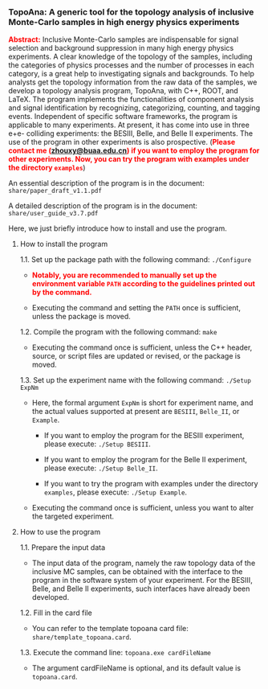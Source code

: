 ### TopoAna: A generic tool for the topology analysis of inclusive Monte-Carlo samples in high energy physics experiments

<font color="red">**Abstract:**</font> Inclusive Monte-Carlo samples are indispensable for signal selection and background suppression in many high energy physics experiments. A clear knowledge of the topology of the samples, including the categories of physics processes and the number of processes in each category, is a great help to investigating signals and backgrounds. To help analysts get the topology information from the raw data of the samples, we develop a topology analysis program, TopoAna, with C++, ROOT, and LaTeX. The program implements the functionalities of component analysis and signal identification by recognizing, categorizing, counting, and tagging events. Independent of specific software frameworks, the program is applicable to many experiments. At present, it has come into use in three e+e- colliding experiments: the BESIII, Belle, and Belle II experiments. The use of the program in other experiments is also prospective.
(<font color="red">**Please contact me (zhouxy@buaa.edu.cn) if you want to employ the program for other experiments.
Now, you can try the program with examples under the directory ``examples``**</font>)

An essential description of the program is in the document: ``share/paper_draft_v1.1.pdf``

A detailed description of the program is in the document: ``share/user_guide_v3.7.pdf``

Here, we just briefly introduce how to install and use the program.

1. How to install the program

   1.1. Set up the package path with the following command: ``./Configure``

     - <font color="red">**Notably, you are recommended to manually set up the environment variable ``PATH`` according to the guidelines printed out by the command.**</font>

     - Executing the command and setting the ``PATH`` once is sufficient, unless the package is moved.

   1.2. Compile the program with the following command: ``make``

     - Executing the command once is sufficient, unless the C++ header, source, or script files are updated or revised, or the package is moved.

   1.3. Set up the experiment name with the following command: ``./Setup ExpNm``

     - Here, the formal argument ``ExpNm`` is short for experiment name, and the actual values supported at present are ``BESIII``, ``Belle_II``, or ``Example``.

       + If you want to employ the program for the BESIII experiment, please execute: ``./Setup BESIII``.

       + If you want to employ the program for the Belle II experiment, please execute: ``./Setup Belle_II``.

       + If you want to try the program with examples under the directory ``examples``, please execute: ``./Setup Example``.

     - Executing the command once is sufficient, unless you want to alter the targeted experiment.


2. How to use the program

   1.1. Prepare the input data

     - The input data of the program, namely the raw topology data of the inclusive MC samples, can be obtained with the interface to the program in the software system of your experiment. For the BESIII, Belle, and Belle II experiments, such interfaces have already been developed. 

   1.2. Fill in the card file

     - You can refer to the template topoana card file: ``share/template_topoana.card``.

   1.3. Execute the command line: ``topoana.exe cardFileName``

     - The argument cardFileName is optional, and its default value is ``topoana.card``.
